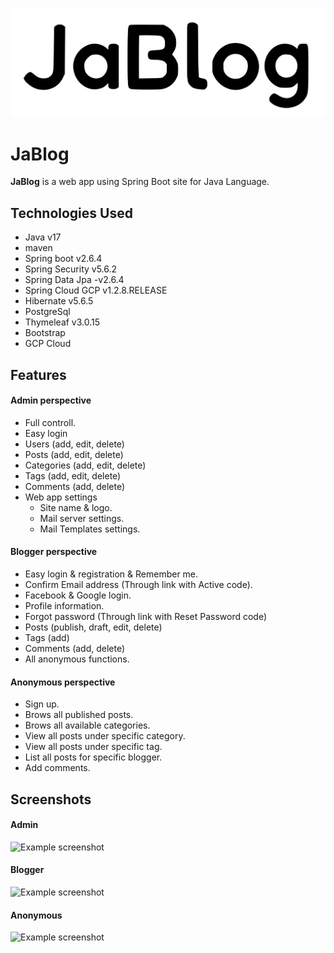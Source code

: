 ![JaBlog logo](./screenshots/logo.svg)

# JaBlog
**JaBlog** is a web app using Spring Boot site for Java Language.



## Technologies Used
- Java v17
- maven
- Spring boot v2.6.4
- Spring Security v5.6.2
- Spring Data Jpa -v2.6.4
- Spring Cloud GCP v1.2.8.RELEASE
- Hibernate v5.6.5
- PostgreSql
- Thymeleaf v3.0.15
- Bootstrap
- GCP Cloud



## Features

#### Admin perspective
- Full controll.
- Easy login
- Users (add, edit, delete)
- Posts (add, edit, delete)
- Categories (add, edit, delete)
- Tags (add, edit, delete)
- Comments (add, delete)
- Web app settings
	- Site name & logo.
	- Mail server settings.
	- Mail Templates settings.

#### Blogger perspective
- Easy login & registration & Remember me.
- Confirm Email address (Through link with Active code).
- Facebook & Google login.
- Profile information.
- Forgot password (Through link with Reset Password code)
- Posts (publish, draft, edit, delete)
- Tags (add)
- Comments (add, delete)
- All anonymous functions.

#### Anonymous perspective
- Sign up.
- Brows all published posts.
- Brows all available categories.
- View all posts under specific category.
- View all posts under specific tag.
- List all posts for specific blogger.
- Add comments.


## Screenshots
#### Admin 
![Example screenshot](./screenshots/admin.gif)

#### Blogger
![Example screenshot](./screenshots/blogger.gif)

#### Anonymous
![Example screenshot](./screenshots/anonymous.gif)


